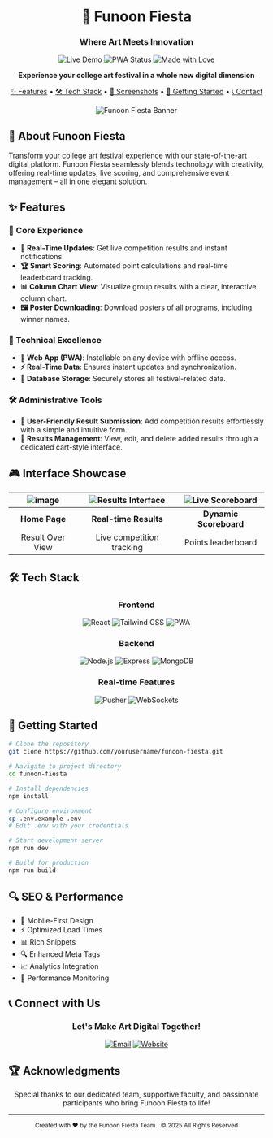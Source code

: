 <div align="center">


# 🎨 Funoon Fiesta
### Where Art Meets Innovation

[![Live Demo](https://img.shields.io/badge/DEMO-Live%20Website-4285F4?style=for-the-badge&logo=google-chrome&logoColor=white)](https://funoonfiesta.vercel.app/)
[![PWA Status](https://img.shields.io/badge/PWA-Installable-6C47FF?style=for-the-badge&logo=pwa&logoColor=white)](https://funoonfiesta.vercel.app/)
[![Made with Love](https://img.shields.io/badge/Made%20with-♥-ff0000?style=for-the-badge)](https://funoonfiesta.vercel.app/)

**Experience your college art festival in a whole new digital dimension**

[✨ Features](#-features) • 
[🛠️ Tech Stack](#%EF%B8%8F-tech-stack) • 
[📱 Screenshots](#-interface-showcase) • 
[🚀 Getting Started](#-getting-started) • 
[📞 Contact](#-connect-with-us)

![Funoon Fiesta Banner](https://github.com/user-attachments/assets/956c3f27-0800-4661-8a7b-f69ad86351ea)

</div>

## 🌟 About Funoon Fiesta

Transform your college art festival experience with our state-of-the-art digital platform. Funoon Fiesta seamlessly blends technology with creativity, offering real-time updates, live scoring, and comprehensive event management – all in one elegant solution.

## ✨ Features

### 🎯 Core Experience
- **🔔 Real-Time Updates**: Get live competition results and instant notifications.
- **🏆 Smart Scoring**: Automated point calculations and real-time leaderboard tracking.
- **📊 Column Chart View**: Visualize group results with a clear, interactive column chart.
- **🖼️ Poster Downloading**: Download posters of all programs, including winner names.

### 💫 Technical Excellence
- **📲 Web App (PWA)**: Installable on any device with offline access.
- **⚡ Real-Time Data**: Ensures instant updates and synchronization.
- **💾 Database Storage**: Securely stores all festival-related data.

### 🛠️ Administrative Tools
- **📝 User-Friendly Result Submission**: Add competition results effortlessly with a simple and intuitive form.
- **🛒 Results Management**: View, edit, and delete added results through a dedicated cart-style interface.

## 🎮 Interface Showcase

<div align="center">

| ![image](https://github.com/user-attachments/assets/59075695-2d9e-4eed-8a7f-8500576fcc6d) | ![Results Interface](https://github.com/user-attachments/assets/74c8d12d-f201-46ba-8c2b-eae82607ac26) | ![Live Scoreboard](https://github.com/user-attachments/assets/b5e3b143-93eb-4de5-8371-0aa7004bb596) |
|:---:|:---:|:---:|
| **Home Page** | **Real-time Results** | **Dynamic Scoreboard** |
| Result Over View | Live competition tracking | Points leaderboard |

</div>

## 🛠️ Tech Stack

<div align="center">

### Frontend
![React](https://img.shields.io/badge/React-61DAFB?style=for-the-badge&logo=react&logoColor=black)
![Tailwind CSS](https://img.shields.io/badge/Tailwind-38B2AC?style=for-the-badge&logo=tailwind-css&logoColor=white)
![PWA](https://img.shields.io/badge/PWA-5A0FC8?style=for-the-badge&logo=pwa&logoColor=white)

### Backend
![Node.js](https://img.shields.io/badge/Node.js-339933?style=for-the-badge&logo=node.js&logoColor=white)
![Express](https://img.shields.io/badge/Express-000000?style=for-the-badge&logo=express&logoColor=white)
![MongoDB](https://img.shields.io/badge/MongoDB-47A248?style=for-the-badge&logo=mongodb&logoColor=white)

### Real-time Features
![Pusher](https://img.shields.io/badge/Pusher-300D4F?style=for-the-badge&logo=pusher&logoColor=white)
![WebSockets](https://img.shields.io/badge/WebSockets-4353FF?style=for-the-badge&logo=socket.io&logoColor=white)

</div>

## 🚀 Getting Started

```bash
# Clone the repository
git clone https://github.com/yourusername/funoon-fiesta.git

# Navigate to project directory
cd funoon-fiesta

# Install dependencies
npm install

# Configure environment
cp .env.example .env
# Edit .env with your credentials

# Start development server
npm run dev

# Build for production
npm run build
```

## 🔍 SEO & Performance

- 📱 Mobile-First Design
- ⚡ Optimized Load Times
- 📊 Rich Snippets
- 🔍 Enhanced Meta Tags
- 📈 Analytics Integration
- 🎯 Performance Monitoring

## 📞 Connect with Us

<div align="center">

### Let's Make Art Digital Together!

[![Email](https://img.shields.io/badge/Email-nusafaizabad@gmail.com-EA4335?style=for-the-badge&logo=gmail&logoColor=white)](mailto:nusafaizabad@gmail.com)
[![Website](https://img.shields.io/badge/Website-funoon--fiesta.vercel.app-000000?style=for-the-badge&logo=vercel&logoColor=white)](https://funoonfiesta.vercel.app/)

</div>

## 🏆 Acknowledgments

<div align="center">

Special thanks to our dedicated team, supportive faculty, and passionate participants who bring Funoon Fiesta to life!

---

<sub>Created with ♥️ by the Funoon Fiesta Team | © 2025 All Rights Reserved</sub>

</div>
